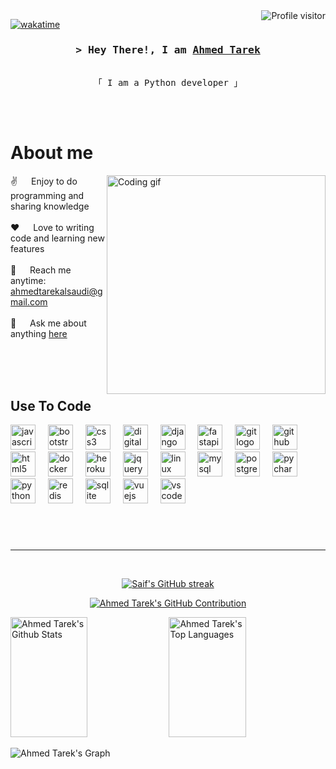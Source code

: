 
<a href="https://komarev.com/ghpvc/?username=alsiam">
  <img align="right" src="https://komarev.com/ghpvc/?username=alsiam&label=Visitors&color=0e75b6&style=flat" alt="Profile visitor" />
</a>


[![wakatime](https://wakatime.com/badge/user/eebb3dd8-d9b2-40de-9b88-6fd6cac99dbc.svg)](https://wakatime.com/@eebb3dd8-d9b2-40de-9b88-6fd6cac99dbc)

<!-- Intro  -->
<h3 align="center">
        <samp>&gt; Hey There!, I am
                <b><a target="_blank" href="">Ahmed Tarek</a></b>
        </samp>
</h3>


<p align="center"> 
  <samp>
    <br>
    「 I am a Python developer 」
    <br>
    <br>
  </samp>
</p>

<p align="center">
 </a>
 
</p>
<br />

<!-- About Section -->
 # About me
 
<p>
 <img align="right" width="350" src="/assets/programmer.gif" alt="Coding gif" />
  
 ✌️ &emsp; Enjoy to do programming and sharing knowledge <br/><br/>
 ❤️ &emsp; Love to writing code and learning new features<br/><br/>
 📧 &emsp; Reach me anytime: ahmedtarekalsaudi@gmail.com<br/><br/>
 💬 &emsp; Ask me about anything [here](https://www.linkedin.com/in/ahmed-tarek-34993826b/)

</p>

<br/>
<br/>
<br/>

## Use To Code

<div align="left">
  <img src="https://cdn.jsdelivr.net/gh/devicons/devicon/icons/javascript/javascript-original.svg" height="40" alt="javascript logo"  />
  <img width="12" />
  <img src="https://cdn.jsdelivr.net/gh/devicons/devicon/icons/bootstrap/bootstrap-original.svg" height="40" alt="bootstrap logo"  />
  <img width="12" />
  <img src="https://cdn.jsdelivr.net/gh/devicons/devicon/icons/css3/css3-original.svg" height="40" alt="css3 logo"  />
  <img width="12" />
  <img src="https://cdn.jsdelivr.net/gh/devicons/devicon/icons/digitalocean/digitalocean-original.svg" height="40" alt="digitalocean logo"  />
  <img width="12" />
  <img src="https://cdn.jsdelivr.net/gh/devicons/devicon/icons/django/django-plain.svg" height="40" alt="django logo"  />
  <img width="12" />
  <img src="https://cdn.jsdelivr.net/gh/devicons/devicon/icons/fastapi/fastapi-original.svg" height="40" alt="fastapi logo"  />
  <img width="12" />
  <img src="https://cdn.jsdelivr.net/gh/devicons/devicon/icons/git/git-original.svg" height="40" alt="git logo"  />
  <img width="12" />
  <img src="https://cdn.jsdelivr.net/gh/devicons/devicon/icons/github/github-original.svg" height="40" alt="github logo"  />
  <img width="12" />
  <img src="https://cdn.jsdelivr.net/gh/devicons/devicon/icons/html5/html5-original.svg" height="40" alt="html5 logo"  />
  <img width="12" />
  <img src="https://cdn.jsdelivr.net/gh/devicons/devicon/icons/docker/docker-original.svg" height="40" alt="docker logo"  />
  <img width="12" />
  <img src="https://cdn.jsdelivr.net/gh/devicons/devicon/icons/heroku/heroku-original.svg" height="40" alt="heroku logo"  />
  <img width="12" />
  <img src="https://cdn.jsdelivr.net/gh/devicons/devicon/icons/jquery/jquery-original.svg" height="40" alt="jquery logo"  />
  <img width="12" />
  <img src="https://cdn.jsdelivr.net/gh/devicons/devicon/icons/linux/linux-original.svg" height="40" alt="linux logo"  />
  <img width="12" />
  <img src="https://cdn.jsdelivr.net/gh/devicons/devicon/icons/mysql/mysql-original.svg" height="40" alt="mysql logo"  />
  <img width="12" />
  <img src="https://cdn.jsdelivr.net/gh/devicons/devicon/icons/postgresql/postgresql-original.svg" height="40" alt="postgresql logo"  />
  <img width="12" />
  <img src="https://cdn.jsdelivr.net/gh/devicons/devicon/icons/pycharm/pycharm-original.svg" height="40" alt="pycharm logo"  />
  <img width="12" />
  <img src="https://cdn.jsdelivr.net/gh/devicons/devicon/icons/python/python-original.svg" height="40" alt="python logo"  />
  <img width="12" />
  <img src="https://cdn.jsdelivr.net/gh/devicons/devicon/icons/redis/redis-original.svg" height="40" alt="redis logo"  />
  <img width="12" />
  <img src="https://cdn.jsdelivr.net/gh/devicons/devicon/icons/sqlite/sqlite-original.svg" height="40" alt="sqlite logo"  />
  <img width="12" />
  <img src="https://cdn.jsdelivr.net/gh/devicons/devicon/icons/vuejs/vuejs-original.svg" height="40" alt="vuejs logo"  />
  <img width="12" />
  <img src="https://cdn.jsdelivr.net/gh/devicons/devicon/icons/vscode/vscode-original.svg" height="40" alt="vscode logo"  />
</div>

###
<br/>


<br/>
<hr/>
<br/>

<p align="center">
    <a href="[https://github.com/AhmedTarek111](https://github.com/AhmedTarek111)">
      <img src="https://github-readme-streak-stats.herokuapp.com/?user=AhmedTarek111&theme=radical&border=199260&background=0D1117" alt="Saif's GitHub streak"/>
    </a>
  </p>
  
  <p align="center">
    <a href="https://github.com/AhmedTarek111">
      <img src="https://github-profile-summary-cards.vercel.app/api/cards/profile-details?username=AhmedTarek111&theme=radical" alt="Ahmed Tarek's GitHub Contribution"/>
    </a>
  </p>
  
  <a> 
      <a href="https://github.com/AhmedTarek111"><img alt="Ahmed Tarek's Github Stats" src="https://denvercoder1-github-readme-stats.vercel.app/api?username=AhmedTarek111&show_icons=true&count_private=true&theme=react&border_color=199260&bg_color=0D1117&title_color=B6E7D8&icon_color=F8D866" height="192px" width="49.5%"/></a>
    <a href="https://github.com/AhmedTarek111"><img alt="Ahmed Tarek's Top Languages" src="https://denvercoder1-github-readme-stats.vercel.app/api/top-langs/?username=AhmedTarek111&langs_count=8&layout=compact&theme=react&border_color=199260&bg_color=0D1117&title_color=B6E7D8&icon_color=F8D866" height="192px" width="49.5%"/></a>
    <br/>
  </a>
  
  
  ![Ahmed Tarek's Graph](https://github-readme-activity-graph.vercel.app/graph?username=AhmedTarek111&custom_title=Ahmed%20Tarek's%20GitHub%20Activity%20Graph&bg_color=0D1117&color=199260&line=199260&point=199260&area_color=FFFFFF&title_color=FFFFFF&area=true)
  
